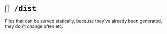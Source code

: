 # `📁 /dist`

Files that can be served statically, because they've already been generated,
they don't change often etc.

